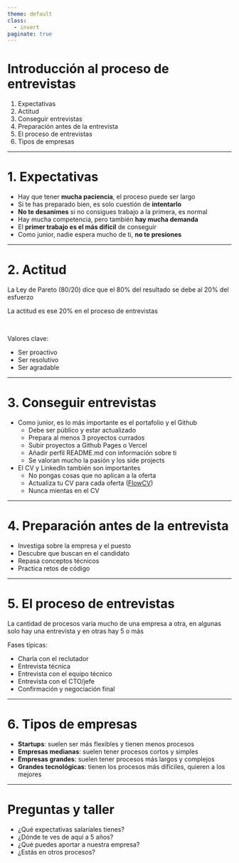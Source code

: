 ```yaml
---
theme: default
class:
  - invert
paginate: true
---
```


<style>
@import url('https://fonts.googleapis.com/css2?family=Readex+Pro:wght@300;400;500;600;700&display=swap');

section {
  font-family: 'Readex Pro', sans-serif !important;
}
</style>

# Introducción al proceso de entrevistas

1. Expectativas
2. Actitud
3. Conseguir entrevistas
4. Preparación antes de la entrevista
5. El proceso de entrevistas
6. Tipos de empresas

---

# 1. Expectativas

- Hay que tener **mucha paciencia**, el proceso puede ser largo
- Si te has preparado bien, es solo cuestión de **intentarlo**
- **No te desanimes** si no consigues trabajo a la primera, es normal
- Hay mucha competencia, pero también **hay mucha demanda**
- El **primer trabajo es el más difícil** de conseguir
- Como junior, nadie espera mucho de ti, **no te presiones**

---

# 2. Actitud

La Ley de Pareto (80/20) dice que el 80% del resultado se debe al 20% del esfuerzo

La actitud es ese 20% en el proceso de entrevistas

<br>

Valores clave:

- Ser proactivo
- Ser resolutivo
- Ser agradable

---

# 3. Conseguir entrevistas

- Como junior, es lo más importante es el portafolio y el Github
  - Debe ser público y estar actualizado
  - Prepara al menos 3 proyectos currados
  - Subir proyectos a Github Pages o Vercel
  - Añadir perfil README.md con información sobre ti
  - Se valoran mucho la pasión y los side projects
    <br>
- El CV y LinkedIn también son importantes
  - No pongas cosas que no aplican a la oferta
  - Actualiza tu CV para cada oferta ([FlowCV](https://flowcv.io))
  - Nunca mientas en el CV

---

# 4. Preparación antes de la entrevista

- Investiga sobre la empresa y el puesto
- Descubre que buscan en el candidato
- Repasa conceptos técnicos
- Practica retos de código

---

# 5. El proceso de entrevistas

La cantidad de procesos varia mucho de una empresa a otra, en algunas solo hay una entrevista y en otras hay 5 o más

Fases típicas:

- Charla con el reclutador
- Entrevista técnica
- Entrevista con el equipo técnico
- Entrevista con el CTO/jefe
- Confirmación y negociación final

---

# 6. Tipos de empresas

- **Startups**: suelen ser más flexibles y tienen menos procesos
- **Empresas medianas**: suelen tener procesos cortos y simples
- **Empresas grandes**: suelen tener procesos más largos y complejos
- **Grandes tecnológicas**: tienen los procesos más difíciles, quieren a los mejores

---

# Preguntas y taller

- ¿Qué expectativas salariales tienes?
- ¿Dónde te ves de aquí a 5 años?
- ¿Qué puedes aportar a nuestra empresa?
- ¿Estás en otros procesos?
